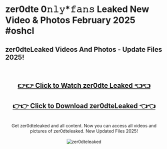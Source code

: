 # zer0dte 0𝚗𝚕𝚢*𝚏𝚊𝚗𝚜 Leaked New Video & Photos February 2025 #oshcl

<h2>zer0dteLeaked Videos And Photos - Update Files 2025!</h2>
<br>
<div align="center">
<h2><a href="https://mediaupload.pro?title=zer0dte&ref=11F" rel="nofollow">👉👉 Click to Watch zer0dte Leaked 👈👈</a></h2>
<h2><a href="https://mediaupload.pro?title=zer0dte&ref=11F" rel="nofollow">👉👉 Click to Download zer0dteLeaked 👈👈</a></h2>
<br>
Get zer0dteleaked and all content. Now you can access all videos and pictures of zer0dteleaked. New Updated Files 2025!
<br>
<br>
<a href="https://mediaupload.pro?title=zer0dte&ref=11F" rel="nofollow" data-target="animated-image.originalLink"><img src="https://i.ibb.co/Gkj2r4b/banner.png" alt="zer0dteleaked" style="max-width: 100%; display: inline-block;" data-target="animated-image.originalImage"></a>
</div>
<br>

